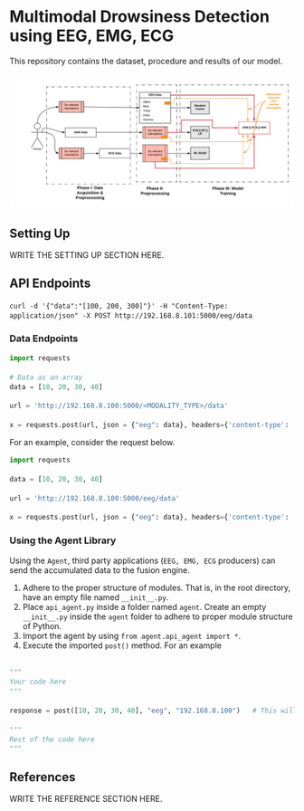 # Multimodal Drowsiness Detection using EEG, EMG, ECG

This repository contains the dataset, procedure and results of our model.

<div align="center">
    <img src="docs/architecture.png" />
</div> 

## Setting Up

WRITE THE SETTING UP SECTION HERE.

## API Endpoints

``curl -d '{"data":"[100, 200, 300]"}' -H "Content-Type: application/json" -X POST http://192.168.8.101:5000/eeg/data``

### Data Endpoints

```python
import requests

# Data as an array
data = [10, 20, 30, 40]

url = 'http://192.168.8.100:5000/<MODALITY_TYPE>/data'

x = requests.post(url, json = {"eeg": data}, headers={'content-type': 'application/json', 'Accept': 'application/json'})
```

For an example, consider the request below.

```python
import requests

data = [10, 20, 30, 40]

url = 'http://192.168.8.100:5000/eeg/data'

x = requests.post(url, json = {"eeg": data}, headers={'content-type': 'application/json', 'Accept': 'application/json'})
```

### Using the Agent Library

Using the `Agent`, third party applications (`EEG, EMG, ECG` producers) can send the accumulated data to the fusion engine. 

1. Adhere to the proper structure of modules. That is, in the root directory, have an empty file named `__init__.py`. 
2. Place `api_agent.py` inside a folder named `agent`. Create an empty `__init__.py` inside the `agent` folder to adhere to proper module structure of Python.
3. Import the agent by using `from agent.api_agent import *`.
4. Execute the imported `post()` method. For an example

```python

"""
Your code here
"""

response = post([10, 20, 30, 40], "eeg", "192.168.8.100")   # This will send your data to the fusion module

"""
Rest of the code here
"""

```

## References 

WRITE THE REFERENCE SECTION HERE.
